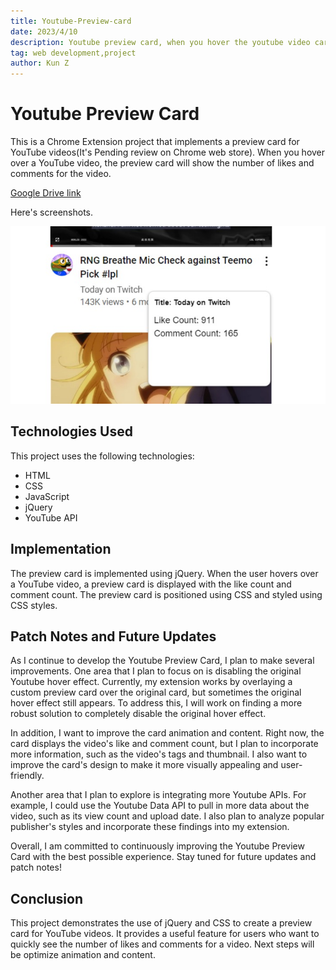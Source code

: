 ```yaml
---
title: Youtube-Preview-card
date: 2023/4/10
description: Youtube preview card, when you hover the youtube video card, it will show like count and comment count
tag: web development,project
author: Kun Z
---
```


# Youtube Preview Card

This is a Chrome Extension project that implements a preview card for YouTube videos(It's Pending review on Chrome web store). When you hover over a YouTube video, the preview card will show the number of likes and comments for the video.

[Google Drive link](https://drive.google.com/file/d/1Y2Rk0rlXW-Se0lObOTw1UvatrQQALsZb/view)


Here's  screenshots.


![My Image](/srceenshot1.jpeg "youtube preview card")

## Technologies Used

This project uses the following technologies:

- HTML
- CSS
- JavaScript
- jQuery
- YouTube API

## Implementation

The preview card is implemented using jQuery. When the user hovers over a YouTube video, a preview card is displayed with the like count and comment count. The preview card is positioned using CSS and styled using CSS styles.

## Patch Notes and Future Updates

As I continue to develop the Youtube Preview Card, I plan to make several improvements. One area that I plan to focus on is disabling the original Youtube hover effect. Currently, my extension works by overlaying a custom preview card over the original card, but sometimes the original hover effect still appears. To address this, I will work on finding a more robust solution to completely disable the original hover effect.

In addition, I want to improve the card animation and content. Right now, the card displays the video's like and comment count, but I plan to incorporate more information, such as the video's tags and thumbnail. I also want to improve the card's design to make it more visually appealing and user-friendly.

Another area that I plan to explore is integrating more Youtube APIs. For example, I could use the Youtube Data API to pull in more data about the video, such as its view count and upload date. I also plan to analyze popular publisher's styles and incorporate these findings into my extension.

Overall, I am committed to continuously improving the Youtube Preview Card with the best possible experience. Stay tuned for future updates and patch notes!

## Conclusion

This project demonstrates the use of jQuery and CSS to create a preview card for YouTube videos. It provides a useful feature for users who want to quickly see the number of likes and comments for a video. Next steps will be optimize animation and content.
